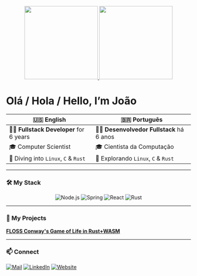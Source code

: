 <div align="center">
  <a href="https://git.io/streak-stats">
    <img src="https://github-readme-streak-stats.herokuapp.com/?user=joao-arthur&theme=dark" height="200" />
  </a>
  <img src="https://github-readme-stats.vercel.app/api/top-langs?username=joao-arthur&layout=compact&show_icons=true&theme=dark" height="200" />
</div>

# Olá / Hola / Hello, I’m João

<div align="center">

| 🇺🇸 English                               | 🇧🇷 Português                               |
| ---------------------------------------- | ------------------------------------------ |
| 👨‍💻 **Fullstack Developer** for 6 years | 👨‍💻 **Desenvolvedor Fullstack** há 6 anos |
| 🎓 Computer Scientist                    | 🎓 Cientista da Computação                 |
| 🔭 Diving into `Linux`, `C` & `Rust`     | 🔭 Explorando `Linux`, `C` & `Rust`        |

</div>

---

### 🛠 My Stack

<div align="center">
  <img alt="Node.js" src="https://img.shields.io/badge/Node.js-339933?logo=node.js&logoColor=fff" />
  <img alt="Spring" src="https://img.shields.io/badge/Spring-6DB33F?logo=spring&logoColor=fff" />
  <img alt="React" src="https://img.shields.io/badge/React-20232A?logo=react&logoColor=61DAFB" />
  <img alt="Rust" src="https://img.shields.io/badge/Rust-000000?logo=rust&logoColor=fff" />
</div>

---

### 🌟 My Projects

**[FLOSS Conway's Game of Life in Rust+WASM](https://github.com/joao-arthur/game-of-life)**

---

### 📫 Connect

[![Mail](https://img.shields.io/badge/Email-D14836?logo=gmail&logoColor=fff)](mailto:joao.lothamer@gmail.com)
[![LinkedIn](https://img.shields.io/badge/LinkedIn-0077B5?logo=linkedin&logoColor=fff)](https://www.linkedin.com/in/joao-lothamer)
[![Website](https://img.shields.io/badge/Portfolio-000?logo=firefox&logoColor=fff)](https://www.joao-arthur.dev)
